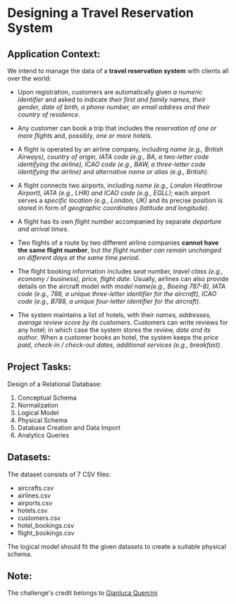 # Designing a Travel Reservation System

## Application Context: 

We intend to manage the data of a **travel reservation system** with clients all over the world:  

- Upon registration, customers are automatically given _a numeric identifier_ and asked to indicate _their first and family names, their gender, date of birth, a phone number, an email address and their country of residence_.

- Any customer can book a trip that includes the _reservation of one or more flights_ and, possibly, _one or more hotels_.

- A flight is operated by an airline company, including _name (e.g., British Airways), country of origin, IATA code (e.g., BA, a two-letter code identifying the airline), ICAO code (e.g., BAW, a three-letter code identifying the airline)_ and _alternative name or alias (e.g., British)_.

- A flight connects two airports, including _name (e.g., London Heathrow Airport), IATA (e.g., LHR) and ICAO code (e.g., EGLL)_; each airport serves a _specific location (e.g., London, UK)_ and its precise position is stored in form of _geographic coordinates (latitude and longitude)_.

- A flight has its own _flight number_ accompanied by separate _departure and arrival times_.

- Two flights of a route by two different airline companies **cannot have the same flight number**, but _the flight number can remain unchanged on different days at the same time period_.

- The flight booking information includes _seat number, travel class (e.g., economy / business), price, flight date_. Usually, airlines can also provide details on the aircraft model with _model name(e.g., Boeing 787-8), IATA code (e.g., 788, a unique three-letter identifier for the aircraft), ICAO code (e.g., B788, a unique four-letter identifier for the aircraft)_.

- The system maintains a list of hotels, with their _names, addresses, average review score by its customers_. Customers can write reviews for any hotel; in which case the system stores the _review, date and its author_. When a customer books an hotel, the system keeps the _price paid, check-in / check-out dates, additional services (e.g., breakfast)_.

## Project Tasks: 

Design of a Relational Database: 
1. Conceptual Schema
2. Normalization
3. Logical Model
4. Physical Schema
5. Database Creation and Data Import
6. Analytics Queries

## Datasets: 

The dataset consists of 7 CSV files: 
- aircrafts.csv
- airlines.csv
- airports.csv
- hotels.csv
- customers.csv
- hotel_bookings.csv
- flight_bookings.csv

The logical model should fit the given datasets to create a suitable physical schema.

## Note: 

The challenge's credit belongs to [Gianluca Quercini](https://gquercini.github.io/) 
